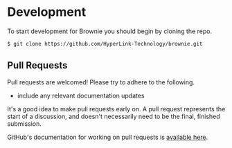 # Development

To start development for Brownie you should begin by cloning the repo.

```bash
$ git clone https://github.com/HyperLink-Technology/brownie.git
```

## Pull Requests

Pull requests are welcomed! Please try to adhere to the following.

- include any relevant documentation updates

It's a good idea to make pull requests early on. A pull request represents the
start of a discussion, and doesn't necessarily need to be the final, finished
submission.

GitHub's documentation for working on pull requests is [available here](https://help.github.com/articles/about-pull-requests/).
